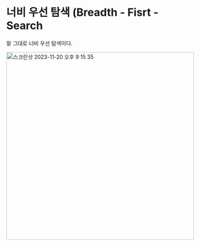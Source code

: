 # 너비 우선 탐색 (Breadth - Fisrt - Search  
말 그대로 너비 우선 탐색이다.   
   
<img width="495" alt="스크린샷 2023-11-20 오후 9 15 35" src="https://github.com/ww5702/Swift_Coding_Test/assets/60501045/3933dddb-2f50-404a-b981-056e54c7e537">   
   

